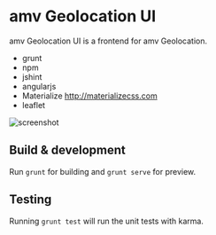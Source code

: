 # amv Geolocation UI
amv Geolocation UI is a frontend for amv Geolocation.

- grunt
- npm
- jshint
- angularjs
- Materialize http://materializecss.com
- leaflet

![screenshot](screenshot.png)

## Build & development

Run `grunt` for building and `grunt serve` for preview.

## Testing

Running `grunt test` will run the unit tests with karma.
